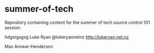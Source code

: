 summer-of-tech
==============

Repository containing content for the summer of tech source control 101 session.

hdgsrgsgsg
Luke Ryan @lukeryannetnz http://lukeryan.net.nz

Max Annear-Henderson

